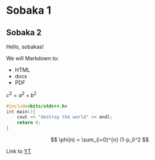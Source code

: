 # Sobaka 1
## Sobaka 2

Hello, sobakas!

We will Markdown to:
- HTML
- docx
- PDF

$c^2=a^2+b^2$

```c++
#include<bits/stdc++.h>
int main(){
    cout << "destroy the world" << endl;
    return 0;
}
```

$$
\phi(n) = \sum_{i=0}^{n} (1-p_i)^2
$$

Link to [YT](https://www.youtube.com/)
